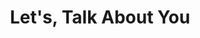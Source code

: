 ---
title: "Let's, Talk About You"
description: "Entre em contato, mande um e-mail, não fique acanhado!"
layout: "contact"
draft: false
---